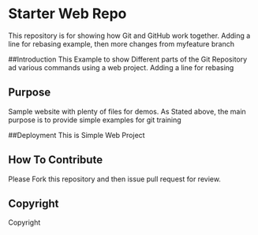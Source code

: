 # Starter Web Repo

This repository is for showing how Git and GitHub work together. Adding a line for rebasing example, then more changes from myfeature branch

##Introduction
This Example to show Different parts of the Git Repository ad various commands using a web project. Adding a line for rebasing

## Purpose

Sample website with plenty of files for demos.
As Stated above, the main purpose is to provide simple examples for git training

##Deployment
This is Simple Web Project
## How To Contribute
Please Fork this repository and then issue pull request for review.
## Copyright

Copyright